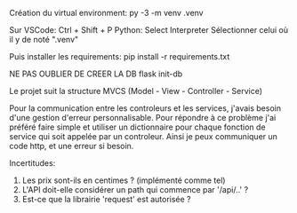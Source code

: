 Création du virtual environment:
py -3 -m venv .venv

Sur VSCode: 
Ctrl + Shift + P
Python: Select Interpreter
Sélectionner celui où il y de noté ".venv"

Puis installer les requirements:
pip install -r requirements.txt


NE PAS OUBLIER DE CREER LA DB
flask init-db


Le projet suit la structure MVCS (Model - View - Controller - Service)

Pour la communication entre les controleurs et les services, j'avais besoin d'une gestion d'erreur personnalisable. Pour répondre à ce problème j'ai préféré faire simple et utiliser un dictionnaire pour chaque fonction de service qui soit appelée par un controleur. Ainsi je peux communiquer un code http, et une erreur si besoin. 



Incertitudes:
1. Les prix sont-ils en centimes ? (implémenté comme tel)
2. L'API doit-elle considérer un path qui commence par '/api/..' ?
3. Est-ce que la librairie 'request' est autorisée ?